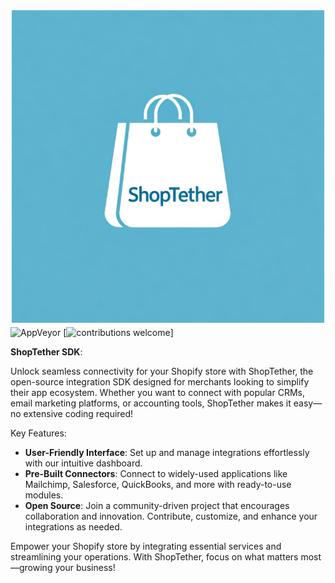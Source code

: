 <p align="center"><img src="./public/images/logo.png" width='500' style="margin-top: 10px; margin-bottom: -10px;"></p>

![AppVeyor](https://img.shields.io/badge/version-1.0.0-blue.svg)
[![contributions welcome](https://img.shields.io/badge/contributions-welcome-brightgreen.svg?style=flat)]


**ShopTether SDK**: 

Unlock seamless connectivity for your Shopify store with ShopTether, the open-source integration SDK designed for merchants looking to simplify their app ecosystem. Whether you want to connect with popular CRMs, email marketing platforms, or accounting tools, ShopTether makes it easy—no extensive coding required!

Key Features:
- **User-Friendly Interface**: Set up and manage integrations effortlessly with our intuitive dashboard.
- **Pre-Built Connectors**: Connect to widely-used applications like Mailchimp, Salesforce, QuickBooks, and more with ready-to-use modules.
- **Open Source**: Join a community-driven project that encourages collaboration and innovation. Contribute, customize, and enhance your integrations as needed.

Empower your Shopify store by integrating essential services and streamlining your operations. With ShopTether, focus on what matters most—growing your business!
